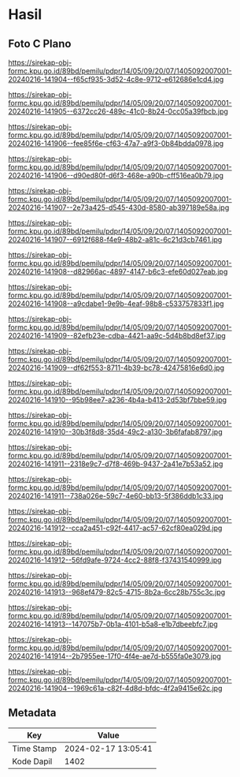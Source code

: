 # Hasil

## Foto C Plano

https://sirekap-obj-formc.kpu.go.id/89bd/pemilu/pdpr/14/05/09/20/07/1405092007001-20240216-141904--f65cf935-3d52-4c8e-9712-e612686e1cd4.jpg

https://sirekap-obj-formc.kpu.go.id/89bd/pemilu/pdpr/14/05/09/20/07/1405092007001-20240216-141905--6372cc26-489c-41c0-8b24-0cc05a39fbcb.jpg

https://sirekap-obj-formc.kpu.go.id/89bd/pemilu/pdpr/14/05/09/20/07/1405092007001-20240216-141906--fee85f6e-cf63-47a7-a9f3-0b84bdda0978.jpg

https://sirekap-obj-formc.kpu.go.id/89bd/pemilu/pdpr/14/05/09/20/07/1405092007001-20240216-141906--d90ed80f-d6f3-468e-a90b-cff516ea0b79.jpg

https://sirekap-obj-formc.kpu.go.id/89bd/pemilu/pdpr/14/05/09/20/07/1405092007001-20240216-141907--2e73a425-d545-430d-8580-ab397189e58a.jpg

https://sirekap-obj-formc.kpu.go.id/89bd/pemilu/pdpr/14/05/09/20/07/1405092007001-20240216-141907--6912f688-f4e9-48b2-a81c-6c21d3cb7461.jpg

https://sirekap-obj-formc.kpu.go.id/89bd/pemilu/pdpr/14/05/09/20/07/1405092007001-20240216-141908--d82966ac-4897-4147-b6c3-efe60d027eab.jpg

https://sirekap-obj-formc.kpu.go.id/89bd/pemilu/pdpr/14/05/09/20/07/1405092007001-20240216-141908--a9cdabe1-9e9b-4eaf-98b8-c533757833f1.jpg

https://sirekap-obj-formc.kpu.go.id/89bd/pemilu/pdpr/14/05/09/20/07/1405092007001-20240216-141909--82efb23e-cdba-4421-aa9c-5d4b8bd8ef37.jpg

https://sirekap-obj-formc.kpu.go.id/89bd/pemilu/pdpr/14/05/09/20/07/1405092007001-20240216-141909--df62f553-8711-4b39-bc78-42475816e6d0.jpg

https://sirekap-obj-formc.kpu.go.id/89bd/pemilu/pdpr/14/05/09/20/07/1405092007001-20240216-141910--95b98ee7-a236-4b4a-b413-2d53bf7bbe59.jpg

https://sirekap-obj-formc.kpu.go.id/89bd/pemilu/pdpr/14/05/09/20/07/1405092007001-20240216-141910--30b3f8d8-35d4-49c2-a130-3b6fafab8797.jpg

https://sirekap-obj-formc.kpu.go.id/89bd/pemilu/pdpr/14/05/09/20/07/1405092007001-20240216-141911--2318e9c7-d7f8-469b-9437-2a41e7b53a52.jpg

https://sirekap-obj-formc.kpu.go.id/89bd/pemilu/pdpr/14/05/09/20/07/1405092007001-20240216-141911--738a026e-59c7-4e60-bb13-5f386ddb1c33.jpg

https://sirekap-obj-formc.kpu.go.id/89bd/pemilu/pdpr/14/05/09/20/07/1405092007001-20240216-141912--cca2a451-c92f-4417-ac57-62cf80ea029d.jpg

https://sirekap-obj-formc.kpu.go.id/89bd/pemilu/pdpr/14/05/09/20/07/1405092007001-20240216-141912--56fd9afe-9724-4cc2-88f8-f37431540999.jpg

https://sirekap-obj-formc.kpu.go.id/89bd/pemilu/pdpr/14/05/09/20/07/1405092007001-20240216-141913--968ef479-82c5-4715-8b2a-6cc28b755c3c.jpg

https://sirekap-obj-formc.kpu.go.id/89bd/pemilu/pdpr/14/05/09/20/07/1405092007001-20240216-141913--147075b7-0b1a-4101-b5a8-e1b7dbeebfc7.jpg

https://sirekap-obj-formc.kpu.go.id/89bd/pemilu/pdpr/14/05/09/20/07/1405092007001-20240216-141914--2b7955ee-17f0-4f4e-ae7d-b555fa0e3079.jpg

https://sirekap-obj-formc.kpu.go.id/89bd/pemilu/pdpr/14/05/09/20/07/1405092007001-20240216-141904--1969c61a-c82f-4d8d-bfdc-4f2a9415e62c.jpg


## Metadata

| Key        | Value               |
| ---------- | ------------------- |
| Time Stamp | 2024-02-17 13:05:41 |
| Kode Dapil | 1402                |



